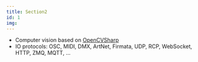 ```yaml
---
title: Section2
id: 1
img:
---
```


* Computer vision based on [OpenCVSharp](https://github.com/shimat/opencvsharp/)
* IO protocols: OSC, MIDI, DMX, ArtNet, Firmata, UDP, RCP, WebSocket, HTTP, ZMQ, MQTT, ...

